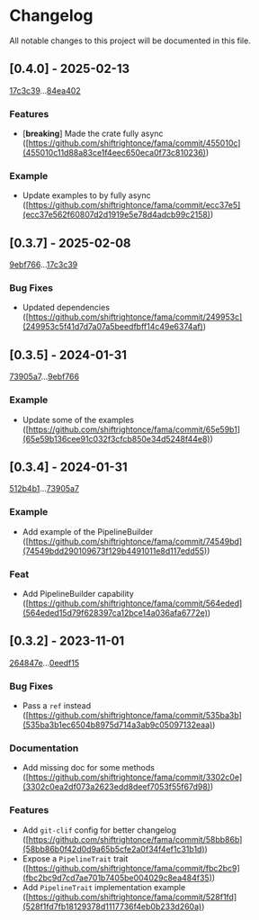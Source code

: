 # Changelog

All notable changes to this project will be documented in this file.

## [0.4.0] - 2025-02-13

[17c3c39](17c3c399a3e17ea23cc30a4c502b3b0369296575)...[84ea402](84ea40241feb8c355fb5b4b771869b735badda94)

### Features

- [**breaking**] Made the crate fully async ([https://github.com/shiftrightonce/fama/commit/455010c](455010c11d88a83ce1f4eec650eca0f73c810236))

### Example

- Update examples to by fully async ([https://github.com/shiftrightonce/fama/commit/ecc37e5](ecc37e562f60807d2d1919e5e78d4adcb99c2158))

## [0.3.7] - 2025-02-08

[9ebf766](9ebf766a5ec9176fd96d6418ba7072114484934f)...[17c3c39](17c3c399a3e17ea23cc30a4c502b3b0369296575)

### Bug Fixes

- Updated dependencies ([https://github.com/shiftrightonce/fama/commit/249953c](249953c5f41d7d7a07a5beedfbff14c49e6374af))

## [0.3.5] - 2024-01-31

[73905a7](73905a7519c1f55d0b618037bc60e213234e01b5)...[9ebf766](9ebf766a5ec9176fd96d6418ba7072114484934f)

### Example

- Update some of the examples ([https://github.com/shiftrightonce/fama/commit/65e59b1](65e59b136cee91c032f3cfcb850e34d5248f44e8))

## [0.3.4] - 2024-01-31

[512b4b1](512b4b164979d7634eb43729a132c49844214367)...[73905a7](73905a7519c1f55d0b618037bc60e213234e01b5)

### Example

- Add example of the PipelineBuilder ([https://github.com/shiftrightonce/fama/commit/74549bd](74549bdd290109673f129b4491011e8d117edd55))

### Feat

- Add PipelineBuilder capability ([https://github.com/shiftrightonce/fama/commit/564eded](564eded15d79f628397ca12bce14a036afa6772e))

## [0.3.2] - 2023-11-01

[264847e](264847e2a93dcc2c32db7f7c16cb3209c53a9172)...[0eedf15](0eedf15acbd7da0f27a612efdf6d6b97ec751349)

### Bug Fixes

- Pass a `ref` instead ([https://github.com/shiftrightonce/fama/commit/535ba3b](535ba3b1ec6504b8975d714a3ab9c05097132eaa))

### Documentation

- Add missing doc for some methods ([https://github.com/shiftrightonce/fama/commit/3302c0e](3302c0ea2df073a2623edd8deef7053f55f67d98))

### Features

- Add `git-clif` config for better changelog ([https://github.com/shiftrightonce/fama/commit/58bb86b](58bb86b0f42d0d9a65b5cfe2a0f34f4ef1c31b1d))
- Expose a `PipelineTrait` trait ([https://github.com/shiftrightonce/fama/commit/fbc2bc9](fbc2bc9d7cd7ae701b7405be004029c8ea484f35))
- Add `PipelineTrait` implementation example ([https://github.com/shiftrightonce/fama/commit/528f1fd](528f1fd7fb18129378d1117736f4eb0b233d260a))

<!-- generated by git-cliff -->
